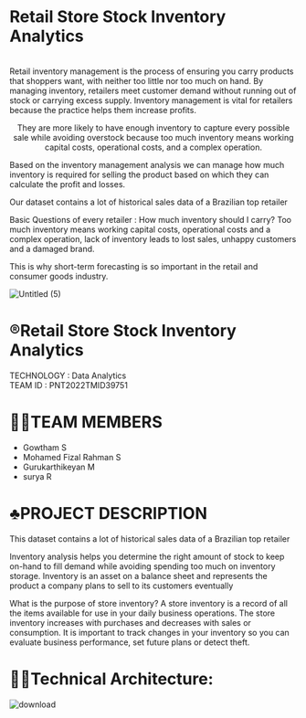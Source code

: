 # Retail Store Stock Inventory Analytics

<br>Retail inventory management is the process of ensuring you carry products that shoppers want, with neither too little nor too much on hand. By managing inventory, retailers meet customer demand without running out of stock or carrying excess supply. Inventory management is vital for retailers because the practice helps them increase profits.<br>

<p align="center">
They are more likely to have enough inventory to capture every possible sale while avoiding overstock because too much inventory means working capital costs, operational costs, and a complex operation.

Based on the inventory management analysis we can manage how much inventory is required for selling the product based on which they can calculate the profit and losses.

Our dataset contains a lot of historical sales data of a Brazilian top retailer

Basic Questions of every retailer : How much inventory should I carry?  Too much inventory means working capital costs, operational costs and a complex operation, lack of inventory leads to lost sales, unhappy customers and a damaged brand.

This is why short-term forecasting is so important in the retail and consumer goods industry.

![Untitled (5)](https://user-images.githubusercontent.com/90629060/192090442-9e2de638-d8d3-45a6-a28b-3003d529d808.png)



# ®️Retail Store Stock Inventory Analytics
   TECHNOLOGY : Data Analytics <br>
   TEAM ID : PNT2022TMID39751

# 🧑‍💻TEAM MEMBERS
 - Gowtham S
 - Mohamed Fizal Rahman S
 - Gurukarthikeyan M
 - surya R
 
 # ♣️PROJECT DESCRIPTION
 This dataset contains a lot of historical sales data of a Brazilian top retailer

Inventory analysis helps you determine the right amount of stock to keep on-hand to fill demand while avoiding spending too much on inventory storage. Inventory is an asset on a balance sheet and represents the product a company plans to sell to its customers eventually

 What is the purpose of store inventory?
A store inventory is a record of all the items available for use in your daily business operations. The store inventory increases with purchases and decreases with sales or consumption. It is important to track changes in your inventory so you can evaluate business performance, set future plans or detect theft.
# 🧑‍💻Technical Architecture:
 ![download](https://user-images.githubusercontent.com/72591359/190850546-9b1ba338-6a8a-4952-8afc-898e5faddd36.png)
 
 

